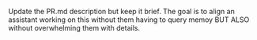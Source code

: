 Update the PR.md description but keep it brief. The goal is to align an assistant working on this without them
having to query memoy BUT ALSO without overwhelming them with details.
